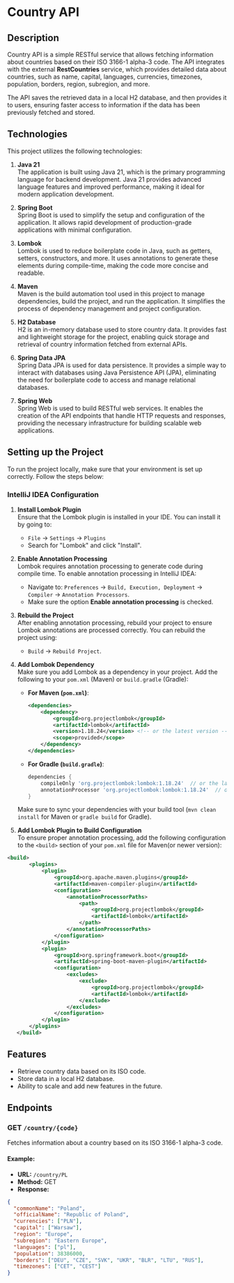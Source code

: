 # Country API

## Description

Country API is a simple RESTful service that allows fetching information about countries based on their ISO 3166-1 alpha-3 code. The API integrates with the external **RestCountries** service, which provides detailed data about countries, such as name, capital, languages, currencies, timezones, population, borders, region, subregion, and more.

The API saves the retrieved data in a local H2 database, and then provides it to users, ensuring faster access to information if the data has been previously fetched and stored.

## Technologies

This project utilizes the following technologies:

1. **Java 21**  
   The application is built using Java 21, which is the primary programming language for backend development. Java 21 provides advanced language features and improved performance, making it ideal for modern application development.

2. **Spring Boot**  
   Spring Boot is used to simplify the setup and configuration of the application. It allows rapid development of production-grade applications with minimal configuration.

3. **Lombok**  
   Lombok is used to reduce boilerplate code in Java, such as getters, setters, constructors, and more. It uses annotations to generate these elements during compile-time, making the code more concise and readable.

4. **Maven**  
   Maven is the build automation tool used in this project to manage dependencies, build the project, and run the application. It simplifies the process of dependency management and project configuration.

5. **H2 Database**  
   H2 is an in-memory database used to store country data. It provides fast and lightweight storage for the project, enabling quick storage and retrieval of country information fetched from external APIs.

6. **Spring Data JPA**  
   Spring Data JPA is used for data persistence. It provides a simple way to interact with databases using Java Persistence API (JPA), eliminating the need for boilerplate code to access and manage relational databases.

7. **Spring Web**  
   Spring Web is used to build RESTful web services. It enables the creation of the API endpoints that handle HTTP requests and responses, providing the necessary infrastructure for building scalable web applications.

## Setting up the Project

To run the project locally, make sure that your environment is set up correctly. Follow the steps below:

### IntelliJ IDEA Configuration

1. **Install Lombok Plugin**  
   Ensure that the Lombok plugin is installed in your IDE. You can install it by going to:
   - `File` → `Settings` → `Plugins`
   - Search for "Lombok" and click "Install".

2. **Enable Annotation Processing**  
   Lombok requires annotation processing to generate code during compile time. To enable annotation processing in IntelliJ IDEA:
   - Navigate to: `Preferences` → `Build, Execution, Deployment` → `Compiler` → `Annotation Processors`.
   - Make sure the option **Enable annotation processing** is checked.

3. **Rebuild the Project**  
   After enabling annotation processing, rebuild your project to ensure Lombok annotations are processed correctly. You can rebuild the project using:
   - `Build` → `Rebuild Project`.

4. **Add Lombok Dependency**  
   Make sure you add Lombok as a dependency in your project. Add the following to your `pom.xml` (Maven) or `build.gradle` (Gradle):

   - **For Maven (`pom.xml`)**:
     ```xml
     <dependencies>
         <dependency>
             <groupId>org.projectlombok</groupId>
             <artifactId>lombok</artifactId>
             <version>1.18.24</version> <!-- or the latest version -->
             <scope>provided</scope>
         </dependency>
     </dependencies>
     ```

   - **For Gradle (`build.gradle`)**:
     ```gradle
     dependencies {
         compileOnly 'org.projectlombok:lombok:1.18.24'  // or the latest version
         annotationProcessor 'org.projectlombok:lombok:1.18.24'  // or the latest version
     }
     ```

   Make sure to sync your dependencies with your build tool (`mvn clean install` for Maven or `gradle build` for Gradle).

5. **Add Lombok Plugin to Build Configuration**  
   To ensure proper annotation processing, add the following configuration to the `<build>` section of your `pom.xml` file for Maven(or newer version):
 ```xml
<build>
		<plugins>
			<plugin>
				<groupId>org.apache.maven.plugins</groupId>
				<artifactId>maven-compiler-plugin</artifactId>
				<configuration>
					<annotationProcessorPaths>
						<path>
							<groupId>org.projectlombok</groupId>
							<artifactId>lombok</artifactId>
						</path>
					</annotationProcessorPaths>
				</configuration>
			</plugin>
			<plugin>
				<groupId>org.springframework.boot</groupId>
				<artifactId>spring-boot-maven-plugin</artifactId>
				<configuration>
					<excludes>
						<exclude>
							<groupId>org.projectlombok</groupId>
							<artifactId>lombok</artifactId>
						</exclude>
					</excludes>
				</configuration>
			</plugin>
		</plugins>
	</build>
```

## Features

- Retrieve country data based on its ISO code.
- Store data in a local H2 database.
- Ability to scale and add new features in the future.

## Endpoints

### GET `/country/{code}`

Fetches information about a country based on its ISO 3166-1 alpha-3 code.

#### Example:

- **URL:** `/country/PL`
- **Method:** GET
- **Response:**

```json
{
  "commonName": "Poland",
  "officialName": "Republic of Poland",
  "currencies": ["PLN"],
  "capital": ["Warsaw"],
  "region": "Europe",
  "subregion": "Eastern Europe",
  "languages": ["pl"],
  "population": 38386000,
  "borders": ["DEU", "CZE", "SVK", "UKR", "BLR", "LTU", "RUS"],
  "timezones": ["CET", "CEST"]
}
